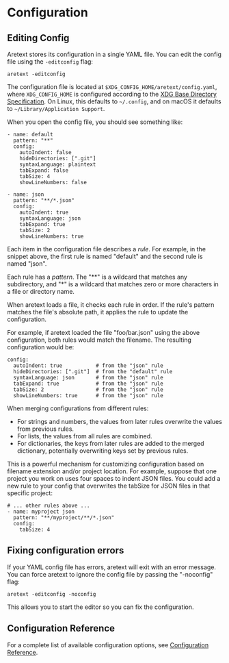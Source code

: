 Configuration
=============

Editing Config
--------------

Aretext stores its configuration in a single YAML file. You can edit the config file using the `-editconfig` flag:

```
aretext -editconfig
```

The configuration file is located at `$XDG_CONFIG_HOME/aretext/config.yaml`, where `XDG_CONFIG_HOME` is configured according to the [XDG Base Directory Specification](https://specifications.freedesktop.org/basedir-spec/basedir-spec-latest.html). On Linux, this defaults to `~/.config`, and on macOS it defaults to `~/Library/Application Support`.

When you open the config file, you should see something like:

```
- name: default
  pattern: "**"
  config:
    autoIndent: false
    hideDirectories: [".git"]
    syntaxLanguage: plaintext
    tabExpand: false
    tabSize: 4
    showLineNumbers: false

- name: json
  pattern: "**/*.json"
  config:
    autoIndent: true
    syntaxLanguage: json
    tabExpand: true
    tabSize: 2
    showLineNumbers: true
```

Each item in the configuration file describes a *rule*. For example, in the snippet above, the first rule is named "default" and the second rule is named "json".

Each rule has a *pattern*. The "\*\*" is a wildcard that matches any subdirectory, and "\*" is a wildcard that matches zero or more characters in a file or directory name.

When aretext loads a file, it checks each rule in order. If the rule's pattern matches the file's absolute path, it applies the rule to update the configuration.

For example, if aretext loaded the file "foo/bar.json" using the above configuration, both rules would match the filename. The resulting configuration would be:

```
config:
  autoIndent: true           # from the "json" rule
  hideDirectories: [".git"]  # from the "default" rule
  syntaxLanguage: json       # from the "json" rule
  tabExpand: true            # from the "json" rule
  tabSize: 2                 # from the "json" rule
  showLineNumbers: true      # from the "json" rule
```

When merging configurations from different rules:

-	For strings and numbers, the values from later rules overwrite the values from previous rules.
-	For lists, the values from all rules are combined.
-	For dictionaries, the keys from later rules are added to the merged dictionary, potentially overwriting keys set by previous rules.

This is a powerful mechanism for customizing configuration based on filename extension and/or project location. For example, suppose that one project you work on uses four spaces to indent JSON files. You could add a new rule to your config that overwrites the tabSize for JSON files in that specific project:

```
# ... other rules above ...
- name: myproject json
  pattern: "**/myproject/**/*.json"
  config:
    tabSize: 4
```

Fixing configuration errors
---------------------------

If your YAML config file has errors, aretext will exit with an error message. You can force aretext to ignore the config file by passing the "-noconfig" flag:

```
aretext -editconfig -noconfig
```

This allows you to start the editor so you can fix the configuration.

Configuration Reference
-----------------------

For a complete list of available configuration options, see [Configuration Reference](config-reference.md).
